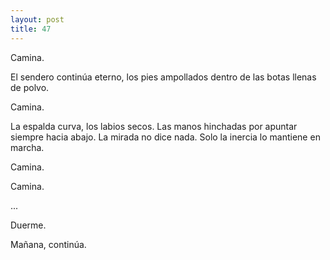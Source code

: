 ```yaml
---
layout: post
title: 47
---
```


Camina.

El sendero continúa eterno, los pies ampollados dentro de las botas llenas de polvo.

Camina.

La espalda curva, los labios secos. Las manos hinchadas por apuntar siempre hacia abajo. La mirada no dice nada. Solo la inercia lo mantiene en marcha.

Camina.

Camina.

...

Duerme.

Mañana, continúa.
